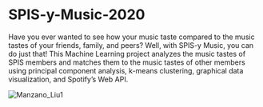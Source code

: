 # SPIS-y-Music-2020

Have you ever wanted to see how your music taste compared to the music tastes of your friends, family, and peers? Well, with SPIS-y Music, you can do just that! This Machine Learning project analyzes the music tastes of SPIS members and matches them to the music tastes of other members using principal component analysis, k-means clustering, graphical data visualization, and Spotify’s Web API.


![Manzano_Liu1](https://user-images.githubusercontent.com/62716216/134413018-ac1e3ed4-7b76-41e4-ba0a-47c2db2a31da.jpg)
